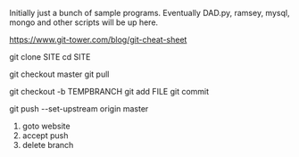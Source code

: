 Initially just a bunch of sample programs. Eventually DAD.py, ramsey, mysql,
mongo and other
scripts will be up here.

https://www.git-tower.com/blog/git-cheat-sheet


git clone SITE
cd SITE

git checkout master
git pull

git checkout -b TEMPBRANCH
git add FILE
git commit

git push --set-upstream origin master

1. goto website
2. accept push
3. delete branch